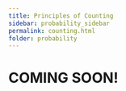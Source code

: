 ```yaml
---
title: Principles of Counting
sidebar: probability_sidebar
permalink: counting.html
folder: probability
---
```


# COMING SOON!
